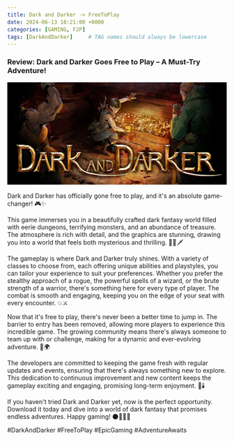 ```yaml
---
title: Dark and Darker -> FreeToPlay
date: 2024-06-13 18:21:00 +0000
categories: [GAMING, F2P]
tags: [DarkAndDarker]     # TAG names should always be lowercase
---
```

### Review: Dark and Darker Goes Free to Play – A Must-Try Adventure!

![dndbanner](img/dnd2.png)

Dark and Darker has officially gone free to play, and it's an absolute game-changer! 🎮✨

This game immerses you in a beautifully crafted dark fantasy world filled with eerie dungeons, terrifying monsters, and an abundance of treasure. The atmosphere is rich with detail, and the graphics are stunning, drawing you into a world that feels both mysterious and thrilling. 🧙‍♂️🗡️

The gameplay is where Dark and Darker truly shines. With a variety of classes to choose from, each offering unique abilities and playstyles, you can tailor your experience to suit your preferences. Whether you prefer the stealthy approach of a rogue, the powerful spells of a wizard, or the brute strength of a warrior, there's something here for every type of player. The combat is smooth and engaging, keeping you on the edge of your seat with every encounter. 💥⚔️

Now that it's free to play, there's never been a better time to jump in. The barrier to entry has been removed, allowing more players to experience this incredible game. The growing community means there's always someone to team up with or challenge, making for a dynamic and ever-evolving adventure. 🤗🌍

The developers are committed to keeping the game fresh with regular updates and events, ensuring that there's always something new to explore. This dedication to continuous improvement and new content keeps the gameplay exciting and engaging, promising long-term enjoyment. 🎊🕯️

If you haven't tried Dark and Darker yet, now is the perfect opportunity. Download it today and dive into a world of dark fantasy that promises endless adventures. Happy gaming! 🌑🕵️‍♂️🏰

#DarkAndDarker #FreeToPlay #EpicGaming #AdventureAwaits
